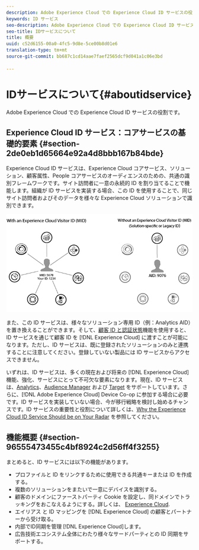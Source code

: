 ```yaml
---
description: Adobe Experience Cloud での Experience Cloud ID サービスの役割です。
keywords: ID サービス
seo-description: Adobe Experience Cloud での Experience Cloud ID サービスの役割です。
seo-title: IDサービスについて
title: 概要
uuid: c52d6155-00a0-4fc5-9d8e-5ce00b8d01e6
translation-type: tm+mt
source-git-commit: bb687c1cd14aae7faef2565dcf9d041a1c06e3bd

---
```



# IDサービスについて{#aboutidservice}

Adobe Experience Cloud での Experience Cloud ID サービスの役割です。

<!--
mcvid-functionality.xml
-->

## Experience Cloud ID サービス：コアサービスの基礎的要素 {#section-2de0eb1d65664e92a4d8bbb167b84bde}

Experience Cloud ID サービスは、Experience Cloud コアサービス、ソリューション、顧客属性、People コアサービスのオーディエンスのための、共通の識別フレームワークです。サイト訪問者に一意の永続的 ID を割り当てることで機能します。組織が ID サービスを実装する場合、この ID を使用することで、同じサイト訪問者およびそのデータを様々な Experience Cloud ソリューションで識別できます。

![](assets/ecid.png)

また、この ID サービスは、様々なソリューション専用 ID（例：Analytics AID）を置き換えることができます。そして、[顧客 ID と認証状態](../mcvid-reference/mcvid-authenticated-state.md)機能を使用すると、ID サービスを通じて顧客 ID を [!DNL Experience Cloud] に渡すことが可能になります。ただし、ID サービスは、既に登録されたソリューションのみと連携することに注意してください。登録していない製品には ID サービスからアクセスできません。

いずれは、ID サービスは、多くの現在および将来の [!DNL Experience Cloud] 機能、強化、サービスにとって不可欠な要素になります。現在、ID サービスは、[Analytics](http://www.adobe.com/marketing-cloud/web-analytics.html)、[Audience Manager](http://www.adobe.com/marketing-cloud/data-management-platform.html) および [Target](http://www.adobe.com/marketing-cloud/testing-targeting.html) をサポートしています。さらに、[!DNL Adobe Experience Cloud] Device Co-op に参加する場合に必要です。ID サービスを実装していない場合、今が移行戦略を検討し始めるチャンスです。ID サービスの重要性と役割について詳しくは、[Why the Experience Cloud ID Service Should be on Your Radar](http://blogs.adobe.com/digitalmarketing/analytics/why-new-adobe-marketing-cloud-id-service-should-be-on-your-radar/) を参照してください。

## 機能概要 {#section-96555473455c4bf8924c2d56ff4f3255}

まとめると、ID サービスには以下の機能があります。

* プロファイルと ID をリンクするために使用できる共通キーまたは ID を作成する。
* 複数のソリューションをまたいで一意にデバイスを識別する。
* 顧客のドメインにファーストパーティ Cookie を設定し、同ドメインでトラッキングをおこなえるようにする。詳しくは、 [Experience Cloud](../mcvid-introduction/mcvid-cookies.md).
* エイリアス と ID マッピングを [!DNL Experience Cloud] の顧客とパートナーから受け取る。
* 内部でID同期を管理 [!DNL Experience Cloud]します。
* 広告技術エコシステム全体にわたり様々なサードパーティとの ID 同期をサポートする。

